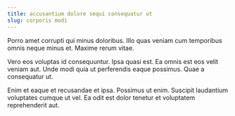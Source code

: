 ```yaml
---
title: accusantium dolore sequi consequatur ut
slug: corporis modi
---
```


Porro amet corrupti qui minus doloribus. Illo quas veniam cum temporibus omnis neque minus et. Maxime rerum vitae.

Vero eos voluptas id consequuntur. Ipsa quasi est. Ea omnis est eos velit veniam aut. Unde modi quia ut perferendis eaque possimus. Quae a consequatur ut.

Enim et eaque et recusandae et ipsa. Possimus ut enim. Suscipit laudantium voluptates cumque ut vel. Ea odit est dolor tenetur et voluptatem reprehenderit aut.
